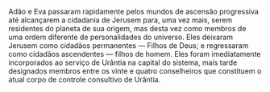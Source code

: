 ﻿Adão e Eva passaram rapidamente pelos mundos de ascensão progressiva até alcançarem a cidadania de Jerusem para, uma vez mais, serem residentes do planeta de sua origem, mas desta vez como membros de uma ordem diferente de personalidades do universo. Eles deixaram Jerusem como cidadãos permanentes — Filhos de Deus; e regressaram como cidadãos ascendentes — filhos de homem. Eles foram imediatamente incorporados ao serviço de Urântia na capital do sistema, mais tarde designados membros entre os vinte e quatro conselheiros que constituem o atual corpo de controle consultivo de Urântia.